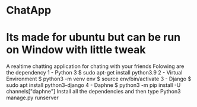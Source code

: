# ChatApp
# Its made for ubuntu but can be run on Window with little tweak
A realtime chatting application for chating with your friends
  Folowing are the dependency
1 - Python 3
$ sudo apt-get install python3.9
2 - Virtual Environment
$ python3 -m venv env
$ source env/bin/activate
3 - Django
$ sudo apt install python3-django
4 - Daphne
$ python3 -m pip install -U channels["daphne"]
Install all the dependencies and then type
Python3 manage.py runserver

 
